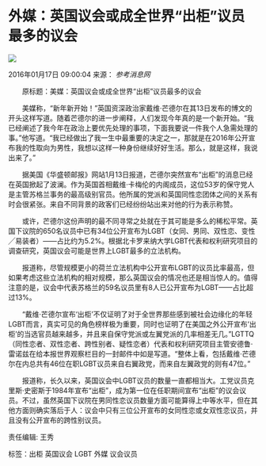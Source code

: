 # 外媒：英国议会或成全世界“出柜”议员最多的议会

![](http://www.xinhuanet.com/world/2016-01/17/ewm_1286361661n.jpg)

2016年01月17日 09:00:04 来源： _参考消息网_

　　原标题：美媒：英国议会或成全世界“出柜”议员最多的议会

　　美媒称，“新年新开始！”英国资深政治家戴维·芒德尔在其13日发布的博文的开头这样写道。随着芒德尔的进一步阐释，人们发现今年真的是一个新开始。“我已经阐述了我今年在政治上要优先处理的事项，下面我要说一件我个人急需处理的事。”他写道。“我已经做出了我一生中最重要的决定之一，那就是在2016年公开宣布我的性取向为男性，我想以这样一种身份继续好好生活。那么，就是这样，我说出来了。”

　　据美国《华盛顿邮报》网站1月13日报道，芒德尔突然宣布“出柜”的消息已经在英国掀起了波澜。作为英国首相戴维·卡梅伦的内阁成员，这位53岁的保守党人是主管苏格兰事务的最高级别官员。他所属的党派和英国同性恋团体之间的关系有时会很紧张。来自不同背景的政客们已经纷纷站出来对他的行为表示称赞。

　　或许，芒德尔这份声明的最不同寻常之处就在于其可能是多么的稀松平常。英国下议院的650名议员中已有34位公开宣布为LGBT（女同、男同、双性恋、变性╱易装者）——占比约为5.2%。根据北卡罗来纳大学LGBT代表和权利研究项目的调查研究，英国议会可能是世界上LGBT最多的立法机构。

　　报道称，尽管规模更小的荷兰立法机构中公开宣布LGBT的议员比率最高，但如果考虑这些立法机构的相对规模，那么英国议会的情况也还是相当惊人的。值得注意的是，议会中代表苏格兰的59名议员里有8人已公开宣布为LGBT——占比超过13%。

　　“戴维·芒德尔宣布‘出柜’不仅证明了对于全世界那些感到被社会边缘化的年轻LGBT而言，真实可见的角色榜样极为重要，同时也证明了在美国之外公开宣布‘出柜’的当选官员越来越多，并且来自保守党派或左翼党派的几率相差无几。”LGTTQ（同性恋者、双性恋者、跨性别者、疑性恋者）代表和权利研究项目主管安德鲁·雷诺兹在给本报世界观察栏目的一封邮件中如是写道。“整体上看，包括戴维·芒德尔在内总共有46位在职LGBT议员来自右翼政党，而来自左翼政党的则有47位。”

　　报道称，长久以来，英国议会中LGBT议员的数量一直都相当大。工党议员克里斯·史密斯于1984年宣布“出柜”，成为第一位在任职期间宣布“出柜”的议会议员。不过，虽然英国下议院在男同性恋议员数量方面可能算得上中等水平，但在其他方面则确实落后于人：议会中只有三位公开宣布的女同性恋或女双性恋议员，并且没有公开宣布的跨性别议员。

责任编辑: 王秀

标签：出柜 英国议会 LGBT 外媒 议会议员
